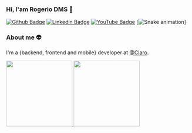 ### Hi, I'am Rogerio DMS  👋

[![Github Badge](https://img.shields.io/badge/-Github-000?style=flat-square&logo=Github&logoColor=white&link=https://github.com/rogeriodms)](https://github.com/rogeriodms)
[![Linkedin Badge](https://img.shields.io/badge/-LinkedIn-blue?style=flat-square&logo=Linkedin&logoColor=white&link=https://www.linkedin.com/in/rogerio-della-maggiora-9748a4152/)](https://www.linkedin.com/in/rogerio-della-maggiora-9748a4152/)
[![YouTube Badge](https://img.shields.io/badge/-YouTube-ff0000?style=flat-square&labelColor=ff0000&logo=https://www.youtube.com/channel/UCvlB1PIL0LwXXbgrL113Uxw)](https://www.youtube.com/channel/UCvlB1PIL0LwXXbgrL113Uxw)
[![Snake animation](https://github.com/seu-usuário-aqui/rogeriodms/blob/output/github-contribution-grid-snake.svg)]
### About me :alien:
I'm a {backend, frontend and mobile} developer at [@Claro](https://www.claro.com.br/static/landing/novo_produtos/?gclid=CjwKCAjw3_KIBhA2EiwAaAAlimjw7KBurU3YE2xFXk4w6sgnrwFsouQAsZBsPsRYQoTn_I5HBgudehoCCDMQAvD_BwE&gclsrc=aw.ds).

<div>
<a href="https://github.com/rogeriodms">
<img height="180em" src="https://github-readme-stats.vercel.app/api/top-langs/?username=rogeriodms&layout=compact&langs_count=7&theme=dracula"/>
<img height="180em" src="https://github-readme-stats.vercel.app/api?username=rogeriodms&show_icons=true&theme=dracula&include_all_commits=true&count_private=true"/>
</div>
  
  
<!--
- [Blog](http://rogeriodella.com.br/#interests) ✍🏼 - I'm write about many things.
- [Website](http://rogeriodella.com.br/) 💻 - Working on it.

**rogeriodms/rogeriodms** is a ✨ _special_ ✨ repository because its `README.md` (this file) appears on your GitHub profile.

Here are some ideas to get you started:

- 🔭 I’m currently working on ...
- 🌱 I’m currently learning ...
- 👯 I’m looking to collaborate on ...
- 🤔 I’m looking for help with ...
- 💬 Ask me about ...
- 📫 How to reach me: ...
- 😄 Pronouns: ...
- ⚡ Fun fact: ...
-->
